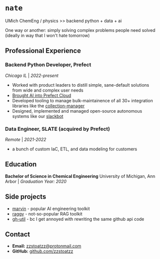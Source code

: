 # `nate`

UMich ChemEng / physics >> backend python + data + ai

One way or another: simply solving complex problems people need solved (ideally in way that I won't hate tomorrow)

## Professional Experience

### Backend Python Developer, Prefect
*Chicago IL* | *2022-present*
- Worked with product leaders to distill simple, sane-default solutions from wide and complex user needs
- [Brought AI into Prefect Cloud](https://www.prefect.io/blog/introducing-error-summaries)
- Developed tooling to manage bulk-maintainence of all 30+ integration libraries like the [collection-manager](https://github.com/PrefectHQ/prefect/blob/main/scripts/collections-manager)
- Designed, implemented and managed open-source autonomous systems like our [slackbot](https://github.com/PrefectHQ/marvin/tree/main/cookbook/slackbot)

### Data Engineer, SLATE (acquired by Prefect)
*Remote* | *2021-2022*
- a bunch of custom IaC, ETL, and data modeling for customers

## Education
**Bachelor of Science in Chemical Engineering**
University of Michigan, Ann Arbor | *Graduation Year: 2020*


## Side projects
- [marvin](https://github.com/PrefectHQ/marvin) - popular AI engineering toolkit
- [raggy](https://github.com/zzstoatzz/raggy) - not-so-popular RAG toolkit
- [gh-util](https://github.com/zzstoatzz/gh) - bc I get annoyed with rewriting the same github api code

## Contact
- **Email:** [zzstoatzz@protonmail.com](mailto:zzstoatzz@protonmail.com)
- **GitHub:** [github.com/zzstoatzz](https://github.com/zzstoatzz)

